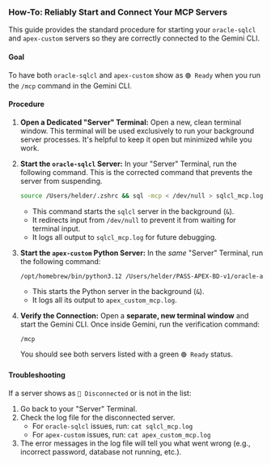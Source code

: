### **How-To: Reliably Start and Connect Your MCP Servers**

This guide provides the standard procedure for starting your `oracle-sqlcl` and `apex-custom` servers so they are correctly connected to the Gemini CLI.

#### **Goal**
To have both `oracle-sqlcl` and `apex-custom` show as `🟢 Ready` when you run the `/mcp` command in the Gemini CLI.

#### **Procedure**

1.  **Open a Dedicated "Server" Terminal:**
    Open a new, clean terminal window. This terminal will be used exclusively to run your background server processes. It's helpful to keep it open but minimized while you work.

2.  **Start the `oracle-sqlcl` Server:**
    In your "Server" Terminal, run the following command. This is the corrected command that prevents the server from suspending.

    ```bash
    source /Users/helder/.zshrc && sql -mcp < /dev/null > sqlcl_mcp.log 2>&1 &
    ```
    *   This command starts the `sqlcl` server in the background (`&`).
    *   It redirects input from `/dev/null` to prevent it from waiting for terminal input.
    *   It logs all output to `sqlcl_mcp.log` for future debugging.

3.  **Start the `apex-custom` Python Server:**
    In the *same* "Server" Terminal, run the following command:

    ```bash
    /opt/homebrew/bin/python3.12 /Users/helder/PASS-APEX-BD-v1/oracle-apex-mcp/mcp-servers/apex-server.py > apex_custom_mcp.log 2>&1 &
    ```
    *   This starts the Python server in the background (`&`).
    *   It logs all its output to `apex_custom_mcp.log`.

4.  **Verify the Connection:**
    Open a **separate, new terminal window** and start the Gemini CLI. Once inside Gemini, run the verification command:

    ```
    /mcp
    ```
    You should see both servers listed with a green `🟢 Ready` status.

#### **Troubleshooting**

If a server shows as `🔴 Disconnected` or is not in the list:

1.  Go back to your "Server" Terminal.
2.  Check the log file for the disconnected server.
    *   For `oracle-sqlcl` issues, run: `cat sqlcl_mcp.log`
    *   For `apex-custom` issues, run: `cat apex_custom_mcp.log`
3.  The error messages in the log file will tell you what went wrong (e.g., incorrect password, database not running, etc.).
